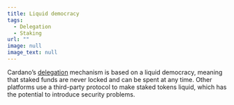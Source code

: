```yaml
---
title: Liquid democracy
tags:
  - Delegation
  - Staking
url: ""
image: null
image_text: null
---
```


Cardano’s [delegation](https://www.essentialcardano.io/glossary/delegation) mechanism is based on a liquid democracy, meaning that staked funds are never locked and can be spent at any time. Other platforms use a third-party protocol to make staked tokens liquid, which has the potential to introduce security problems.
